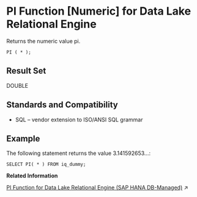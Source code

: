 <!-- loioa56ea16284f21015b398e51fb08558f3 -->

# PI Function \[Numeric\] for Data Lake Relational Engine

Returns the numeric value pi.



```
PI ( * );
```



<a name="loioa56ea16284f21015b398e51fb08558f3__PI_returns1"/>

## Result Set

DOUBLE



<a name="loioa56ea16284f21015b398e51fb08558f3__PI_standards1"/>

## Standards and Compatibility

-   SQL – vendor extension to ISO/ANSI SQL grammar



<a name="loioa56ea16284f21015b398e51fb08558f3__PI_example1"/>

## Example

The following statement returns the value 3.141592653…:

```
SELECT PI( * ) FROM iq_dummy;
```

**Related Information**  


[PI Function for Data Lake Relational Engine (SAP HANA DB-Managed)](https://help.sap.com/viewer/a898e08b84f21015969fa437e89860c8/2024_1_QRC/en-US/a00d30617d804ed09f9ea466c20c5b58.html "Returns the numeric value pi.") :arrow_upper_right:

